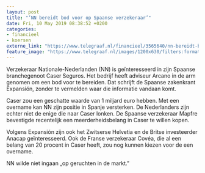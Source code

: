 ```yaml
---
layout: post
title: "’NN bereidt bod voor op Spaanse verzekeraar’"
date: Fri, 10 May 2019 08:38:52 +0200
categories: 
- financieel 
- koersen 
externe_link: "https://www.telegraaf.nl/financieel/3565640/nn-bereidt-bod-voor-op-spaanse-verzekeraar"
feature_image: "https://www.telegraaf.nl/images/1200x630/filters:format(jpeg):quality(80)/cdn-kiosk-api.telegraaf.nl/cd3b45f8-72f1-11e9-ad27-0255c322e81b.jpg"
---
```


<p class="intro">Verzekeraar Nationale-Nederlanden (NN) is geïnteresseerd in zijn Spaanse branchegenoot Caser Seguros. Het bedrijf heeft adviseur Arcano in de arm genomen om een bod voor te bereiden. Dat schrijft de Spaanse zakenkrant Expansión, zonder te vermelden waar die informatie vandaan komt.</p> <p>Caser zou een geschatte waarde van 1 miljard euro hebben. Met een overname kan NN zijn positie in Spanje versterken. De Nederlanders zijn echter niet de enige die naar Caser lonken. De Spaanse verzekeraar Mapfre bevestigde recentelijk een meerderheidsbelang in Caser te willen kopen.</p><p>Volgens Expansión zijn ook het Zwitserse Helvetia en de Britse investeerder Anacap geïnteresseerd. Ook de Franse verzekeraar Covéa, die al een belang van 20 procent in Caser heeft, zou nog kunnen kiezen voor de een overname.</p><p>NN wilde niet ingaan „op geruchten in de markt.”</p>
